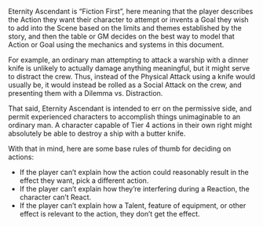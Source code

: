 Eternity Ascendant is “Fiction First”, here meaning that the player describes the Action they want their character to attempt or invents a Goal they wish to add into the Scene based on the limits and themes established by the story, and then the table or GM decides on the best way to model that Action or Goal using the mechanics and systems in this document.

For example, an ordinary man attempting to attack a warship with a dinner knife is unlikely to actually damage anything meaningful, but it might serve to distract the crew. Thus, instead of the Physical Attack using a knife would usually be, it would instead be rolled as a Social Attack on the crew, and presenting them with a Dilemma vs. Distraction.

That said, Eternity Ascendant is intended to err on the permissive side, and permit experienced characters to accomplish things unimaginable to an ordinary man. A character capable of Tier 4 actions in their own right might absolutely be able to destroy a ship with a butter knife.

With that in mind, here are some base rules of thumb for deciding on actions:
* If the player can’t explain how the action could reasonably result in the effect they want, pick a different action.
* If the player can’t explain how they’re interfering during a Reaction, the character can’t React.
* If the player can’t explain how a Talent, feature of equipment, or other effect is relevant to the action, they don’t get the effect.
